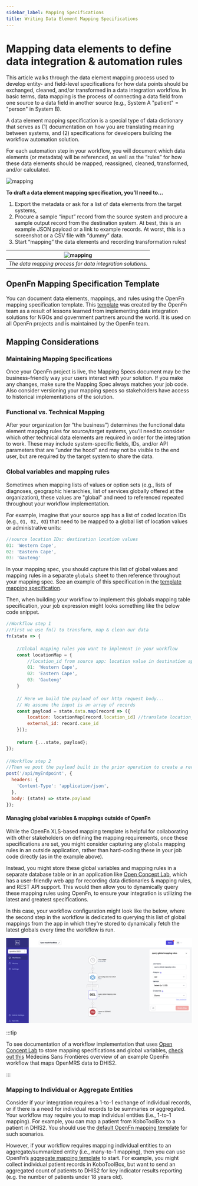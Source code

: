 ```yaml
---
sidebar_label: Mapping Specifications
title: Writing Data Element Mapping Specifications
---
```


# Mapping data elements to define data integration & automation rules

This article walks through the data element mapping process used to develop
entity- and field-level specifications for how data points should be exchanged,
cleaned, and/or transformed in a data integration workflow. In basic terms, data
mapping is the process of connecting a data field from one source to a data
field in another source (e.g., System A "patient" = "person" in System B).

A data element mapping specification is a special type of data dictionary that
serves as (1) documentation on how you are translating meaning between systems,
and (2) specifications for developers building the workflow automation solution.

For each automation step in your workflow, you will document which data elements
(or metadata) will be referenced, as well as the “rules” for how these data
elements should be mapped, reassigned, cleaned, transformed, and/or calculated.

![mapping](/img/mapping_example.png)

**To draft a data element mapping specification, you’ll need to…**

1. Export the metadata or ask for a list of data elements from the target
   systems,
2. Procure a sample “input” record from the source system and procure a sample
   output record from the destination system. At best, this is an example JSON
   payload or a link to example records. At worst, this is a screenshot or a CSV
   file with “dummy” data.
3. Start “mapping” the data elements and recording transformation rules!

|            ![mapping](/img/mapping_process.png)            |
| :--------------------------------------------------------: |
| _The data mapping process for data integration solutions._ |

## OpenFn Mapping Specification Template

You can document data elements, mappings, and rules using the OpenFn mapping
specification template. This
[template](https://docs.google.com/spreadsheets/d/19sPRLP4zeFgFbtOL1wKh-rc7D0KPMu3etmOOG_x5t68/edit#gid=1275153608)
was created by the OpenFn team as a result of lessons learned from implementing
data integration solutions for NGOs and government partners around the world. It
is used on all OpenFn projects and is maintained by the OpenFn team.

## Mapping Considerations

### Maintaining Mapping Specifications

Once your OpenFn project is live, the Mapping Specs document may be the
business-friendly way your users interact with your solution. If you make any
changes, make sure the Mapping Spec always matches your job code. Also consider
versioning your mapping specs so stakeholders have access to historical
implementations of the solution.

### Functional vs. Technical Mapping

After your organization (or “the business”) determines the functional data
element mapping rules for source/target systems, you'll need to consider which
other technical data elements are required in order for the integration to work.
These may include system-specific fields, IDs, and/or API parameters that are
“under the hood" and may not be visible to the end user, but are required by the
target system to share the data.

### Global variables and mapping rules

Sometimes when mapping lists of values or option sets (e.g., lists of diagnoses,
geographic hierarchies, list of services globally offered at the organization),
these values are "global" and need to referenced repeated throughout your
workflow implementation.

For example, imagine that your source app has a list of coded location IDs
(e.g., `01, 02, 03`) that need to be mapped to a global list of location values
or administrative units:

```js
//source location IDs: destination location values
01: 'Western Cape',
02: 'Eastern Cape',
03: 'Gauteng'
```

In your mapping spec, you should capture this list of global values and mapping
rules in a separate `globals` sheet to then reference throughout your mapping
spec. See an example of this specification in the
[template mapping specification](https://docs.google.com/spreadsheets/d/19sPRLP4zeFgFbtOL1wKh-rc7D0KPMu3etmOOG_x5t68/edit).

Then, when building your workflow to implement this globals mapping table
specification, your job expression might looks something like the below code
snippet.

```js
//Workflow step 1
//First we use fn() to transform, map & clean our data
fn(state => {

    //Global mapping rules you want to implement in your workflow
    const locationMap = {
        //location_id from source app: location value in destination app
        01: 'Western Cape',
        02: 'Eastern Cape',
        03: 'Gauteng'
    }

    // Here we build the payload of our http request body...
    // We assume the input is an array of records
    const payload = state.data.map(record => ({
        location: locationMap[record.location_id] //translate location_id to the mapped value
        external_id: record.case_id
    }));

    return {...state, payload};
});

//Workflow step 2
//Then we post the payload built in the prior operation to create a record
post('/api/myEndpoint', {
  headers: {
    'Content-Type': 'application/json',
  },
  body: (state) => state.payload
});
```

#### Managing global variables & mappings outside of OpenFn

While the OpenFn XLS-based mapping template is helpful for collaborating with
other stakeholders on defining the mapping requirements, once these
specifications are set, you might consider capturing any `globals` mapping rules
in an outside application, rather than hard-coding these in your job code
directly (as in the example above).

Instead, you might store these global variables and mapping rules in a separate
database table or in an application like
[Open Concept Lab](https://openconceptlab.org/), which has a user-friendly web
app for recording data dictionaries & mapping rules, and REST API support. This
would then allow you to dynamically query these mapping rules using OpenFn, to
ensure your integration is utilizing the latest and greatest specifications.

In this case, your workflow configuration might look like the below, where the
second step in the workflow is dedicated to querying this list of global
mappings from the app in which they're stored to dynamically fetch the latest
globals every time the workflow is run.

![ocl-workflow-example](/img/workflow-ocl-example.png)

:::tip

To see documentation of a workflow implementation that uses
[Open Concept Lab](https://openconceptlab.org/) to store mapping specifications
and global variables,
[check out this](https://docs.google.com/presentation/d/1NEhgHD3P9luYYsJFMfGee8eR8xA03MpgcZcGPpzTLjE/edit#slide=id.g1ed42eefbd1_0_0)
Médecins Sans Frontières overview of an example OpenFn workflow that maps
OpenMRS data to DHIS2.

:::

### Mapping to Individual or Aggregate Entities

Consider if your integration requires a 1-to-1 exchange of individual records,
or if there is a need for individual records to be summaries or aggregated. Your
workflow may require you to map individual entities (i.e., 1-to-1 mapping). For
example, you can map a patient from KoboToolBox to a patient in DHIS2. You
should use the
[default OpenFn mapping template](https://docs.google.com/spreadsheets/d/19sPRLP4zeFgFbtOL1wKh-rc7D0KPMu3etmOOG_x5t68/edit#gid=1275153608)
for such scenarios.

However, if your workflow requires mapping individual entities to an
aggregate/summarized entity (i.e., many-to-1 mapping), then you can use OpenFn’s
[aggregate mapping template](https://docs.google.com/spreadsheets/d/1JVcM7FEkCeezHXONRaAaEPFks9lS8xO_q51jql_hUtc/edit)
to start. For example, you might collect individual patient records in
KoboToolBox, but want to send an aggregated count of patients to DHIS2 for key
indicator results reporting (e.g. the number of patients under 18 years old).
